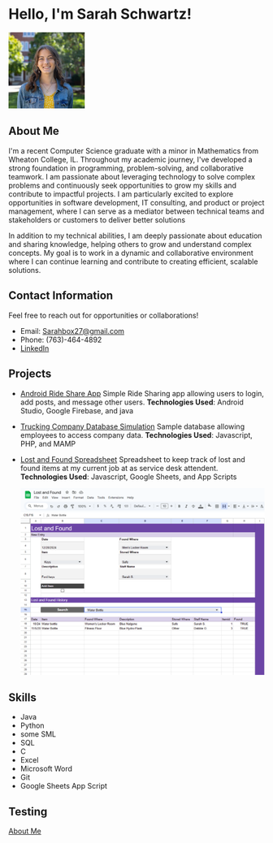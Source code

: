 # Hello, I'm Sarah Schwartz!

<img src="Square Headshot.jpg" alt="Sarah Schwartz" style="width:150px;">


## About Me
I'm a recent Computer Science graduate with a minor in Mathematics from Wheaton College, IL. Throughout my academic journey, I've developed a strong foundation in programming, problem-solving, and collaborative teamwork. I am passionate about leveraging technology to solve complex problems and continuously seek opportunities to grow my skills and contribute to impactful projects. I am particularly excited to explore opportunities in software development, IT consulting, and product or project management, where I can serve as a mediator between technical teams and stakeholders or customers to deliver better solutions

In addition to my technical abilities, I am deeply passionate about education and sharing knowledge, helping others to grow and understand complex concepts. My goal is to work in a dynamic and collaborative environment where I can continue learning and contribute to creating efficient, scalable solutions.
 <!-- Replace with a short description about you -->
## Contact Information
Feel free to reach out for opportunities or collaborations!
- Email: Sarahbox27@gmail.com
- Phone: (763)-464-4892
- [LinkedIn](https://www.linkedin.com/in/sarah-schwartz-6bb8a527b/)

 
## Projects

- [Android Ride Share App](https://github.com/sampjvv/WheatonRideShare)
   Simple Ride Sharing app allowing users to login, add posts, and message other users.
  **Technologies Used**: Android Studio, Google Firebase, and java
  

  
- [Trucking Company Database Simulation](https://github.com/schwar78/DB-Project)
   Sample database allowing employees to access company data.
  **Technologies Used**: Javascript, PHP, and MAMP

- [Lost and Found Spreadsheet](https://github.com/schwar78/Lost-and-Found/tree/main)
   Spreadsheet to keep track of lost and found items at my current job at as service desk attendent.
  **Technologies Used**: Javascript, Google Sheets, and App Scripts


  <img src="Screenshot 2024-12-28 215004.png" alt="Sarah Schwartz" style="width:650px;">
  
  

## Skills
- Java
- Python
- some SML
- SQL
- C
- Excel
- Microsoft Word
- Git
- Google Sheets App Script


## Testing
[About Me](/about/)


